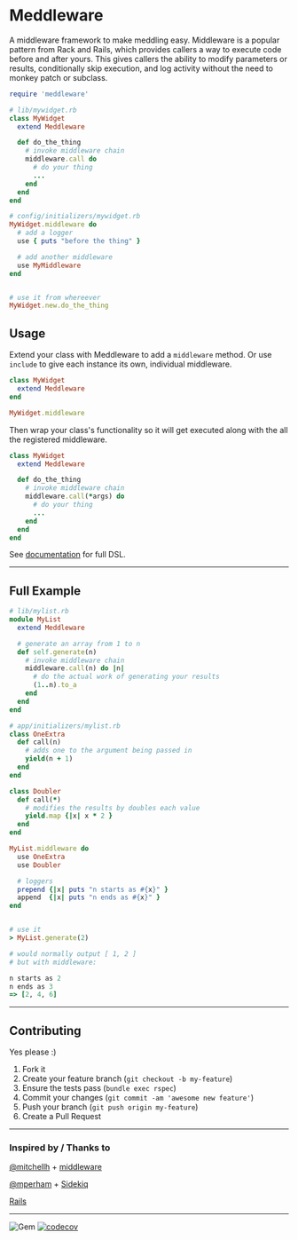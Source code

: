 Meddleware
======
A middleware framework to make meddling easy.  Middleware is a popular pattern from Rack and Rails, which provides callers a way to execute code before and after yours.  This gives callers the ability to modify parameters or results, conditionally skip execution, and log activity without the need to monkey patch or subclass.


```ruby
require 'meddleware'

# lib/mywidget.rb
class MyWidget
  extend Meddleware

  def do_the_thing
    # invoke middleware chain
    middleware.call do
      # do your thing
      ...
    end
  end
end

# config/initializers/mywidget.rb
MyWidget.middleware do
  # add a logger
  use { puts "before the thing" }

  # add another middleware
  use MyMiddleware
end


# use it from whereever
MyWidget.new.do_the_thing
```


## Usage
Extend your class with Meddleware to add a `middleware` method.  Or use `include` to give each instance its own, individual middleware.

```ruby
class MyWidget
  extend Meddleware
end

MyWidget.middleware
```

Then wrap your class's functionality so it will get executed along with the all the registered middleware.

```ruby
class MyWidget
  extend Meddleware

  def do_the_thing
    # invoke middleware chain
    middleware.call(*args) do
      # do your thing
      ...
    end
  end
end
```


See [documentation](https://github.com/dpep/meddleware_rb/wiki/DSL) for full DSL.


----
## Full Example
```ruby
# lib/mylist.rb
module MyList
  extend Meddleware

  # generate an array from 1 to n
  def self.generate(n)
    # invoke middleware chain
    middleware.call(n) do |n|
      # do the actual work of generating your results 
      (1..n).to_a
    end
  end
end

# app/initializers/mylist.rb
class OneExtra
  def call(n)
    # adds one to the argument being passed in
    yield(n + 1)
  end
end

class Doubler
  def call(*)
    # modifies the results by doubles each value
    yield.map {|x| x * 2 }
  end
end

MyList.middleware do
  use OneExtra
  use Doubler

  # loggers
  prepend {|x| puts "n starts as #{x}" }
  append  {|x| puts "n ends as #{x}" }
end


# use it
> MyList.generate(2)

# would normally output [ 1, 2 ]
# but with middleware:

n starts as 2
n ends as 3
=> [2, 4, 6]
```

----
## Contributing

Yes please  :)

1. Fork it
1. Create your feature branch (`git checkout -b my-feature`)
1. Ensure the tests pass (`bundle exec rspec`)
1. Commit your changes (`git commit -am 'awesome new feature'`)
1. Push your branch (`git push origin my-feature`)
1. Create a Pull Request


----
### Inspired by / Thanks to

[@mitchellh](https://github.com/mitchellh) + [middleware](https://github.com/mitchellh/middleware/tree/master/lib/middleware)

[@mperham](https://github.com/mperham) + [Sidekiq](https://github.com/mperham/sidekiq/blob/master/lib/sidekiq/middleware/chain.rb)

[Rails](https://github.com/rails/rails/blob/main/actionpack/lib/action_dispatch/middleware/stack.rb)


----
![Gem](https://img.shields.io/gem/dt/meddleware?style=plastic)
[![codecov](https://codecov.io/gh/dpep/meddleware_rb/branch/main/graph/badge.svg)](https://codecov.io/gh/dpep/meddleware_rb)
